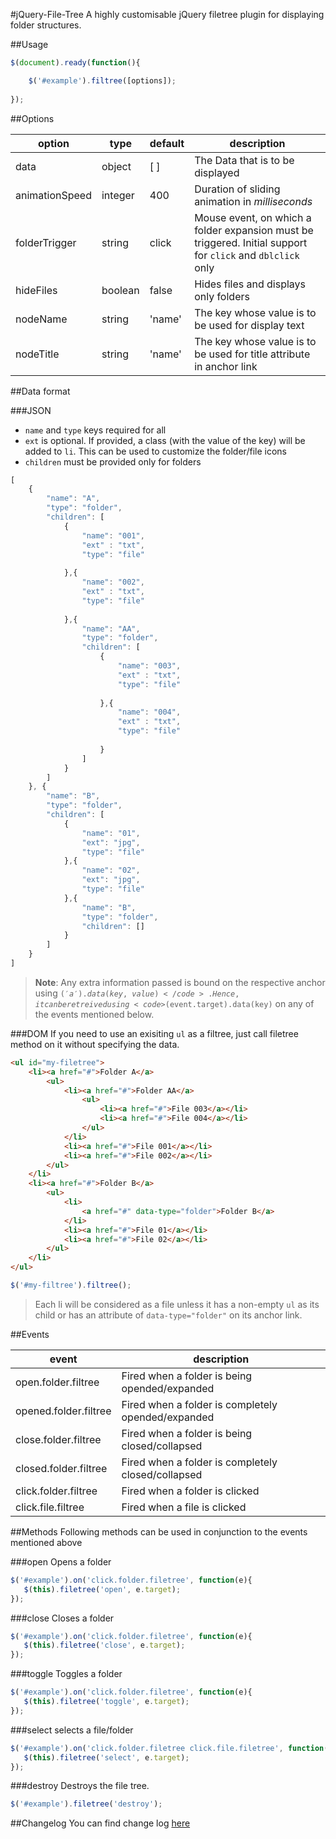 #jQuery-File-Tree
A highly customisable jQuery filetree plugin for displaying folder structures.

##Usage
```js
$(document).ready(function(){

    $('#example').filtree([options]);
    
});
```
##Options
<table>
    <thead>
        <tr>
            <th>option</th>
            <th>type</th>
            <th>default</th>
            <th>description</th>
        </tr>
    </thead>
    <tbody>
        <tr>
            <td>data</td>
            <td>object</td>
            <td>[ ]</td>
            <td>The Data that is to be displayed</td>
        </tr>
        <tr>
            <td>animationSpeed</td>
            <td>integer</td>
            <td>400</td>
            <td>Duration of sliding animation in <em>milliseconds</em></td>
        </tr>
        <tr>
            <td>folderTrigger</td>
            <td>string</td>
            <td>click</td>
            <td>Mouse event, on which a folder expansion must be triggered. Initial support for <code>click</code> and <code>dblclick</code> only</td>
        </tr>
        <tr>
            <td>hideFiles</td>
            <td>boolean</td>
            <td>false</td>
            <td>Hides files and displays only folders</td>
        </tr>
        <tr>
            <td>nodeName</td>
            <td>string</td>
            <td>'name'</td>
            <td>The key whose value is to be used for display text</td>
        </tr>
        <tr>
            <td>nodeTitle</td>
            <td>string</td>
            <td>'name'</td>
            <td>The key whose value is to be used for title attribute in anchor link</td>
        </tr>
    </tbody>
</table>

##Data format

###JSON
- <code>name</code> and <code>type</code> keys required for all
- <code>ext</code> is optional. If provided, a class (with the value of the key) will be added to <code>li</code>. This can be used to customize the folder/file icons
- <code>children</code> must be provided only for folders
```js
[
    {
        "name": "A",
        "type": "folder",
        "children": [
            {
                "name": "001",
                "ext" : "txt",
                "type": "file"
                
            },{
                "name": "002",
                "ext" : "txt",
                "type": "file"
                
            },{
                "name": "AA",
                "type": "folder",
                "children": [
                    {
                        "name": "003",
                        "ext" : "txt",
                        "type": "file"
                        
                    },{
                        "name": "004",
                        "ext" : "txt",
                        "type": "file"
                        
                    }
                ]
            }
        ]
    }, {
        "name": "B",
        "type": "folder",
        "children": [
            {
                "name": "01",
                "ext": "jpg",
                "type": "file"
            },{
                "name": "02",
                "ext": "jpg",
                "type": "file"
            },{
                "name": "B",
                "type": "folder",
                "children": []
            }
        ]    
    }
]
```
> **Note**: Any extra information passed is bound on the respective anchor using <code>$('a').data(key,value)</code>. Hence, it can be retreived using <code>$(event.target).data(key)</code> on any of the events mentioned below.

###DOM
If you need to use an exisiting <code>ul</code> as a filtree, just call filetree method on it without specifying the data.
```html
<ul id="my-filetree">
    <li><a href="#">Folder A</a>
        <ul>
            <li><a href="#">Folder AA</a>
                <ul>
                    <li><a href="#">File 003</a></li>
                    <li><a href="#">File 004</a></li>
                </ul>
            </li>
            <li><a href="#">File 001</a></li>
            <li><a href="#">File 002</a></li>
        </ul>
    </li>
    <li><a href="#">Folder B</a>
        <ul>
            <li>
                <a href="#" data-type="folder">Folder B</a>
            </li>
            <li><a href="#">File 01</a></li>
            <li><a href="#">File 02</a></li>
        </ul>
    </li>
</ul>
```

```js
$('#my-filtree').filtree();
```

> Each li will be considered as a file unless it has a non-empty <code>ul</code> as its child or has an attribute of <code>data-type="folder"</code> on its anchor link.

##Events
<table>
    <thead>
        <tr>
            <th>event</th>
            <th>description</th>
        </tr>
    </thead>
    <tbody>
        <tr>
            <td>open.folder.filtree</td>
            <td>Fired when a folder is being opended/expanded</td>
        </tr>
        <tr>
            <td>opened.folder.filtree</td>
            <td>Fired when a folder is completely opended/expanded</td>
        </tr>
        <tr>
            <td>close.folder.filtree</td>
            <td>Fired when a folder is being closed/collapsed</td>
        </tr>
        <tr>
            <td>closed.folder.filtree</td>
            <td>Fired when a folder is completely closed/collapsed</td>
        </tr>
        <tr>
            <td>click.folder.filtree</td>
            <td>Fired when a folder is clicked</td>
        </tr>
        <tr>
            <td>click.file.filtree</td>
            <td>Fired when a file is clicked</td>
        </tr>
    </tbody>
</table>

##Methods
Following methods can be used in conjunction to the events mentioned above

###open
Opens a folder
```js
$('#example').on('click.folder.filetree', function(e){
   $(this).filetree('open', e.target); 
});
```

###close
Closes a folder
```js
$('#example').on('click.folder.filetree', function(e){
   $(this).filetree('close', e.target); 
});
```

###toggle
Toggles a folder
```js
$('#example').on('click.folder.filetree', function(e){
   $(this).filetree('toggle', e.target); 
});
```

###select
selects a file/folder
```js
$('#example').on('click.folder.filetree click.file.filetree', function(e){
   $(this).filetree('select', e.target);
});
```

###destroy
Destroys the file tree.
```js
$('#example').filetree('destroy');
```

##Changelog
You can find change log [here](CHANGELOG.md)